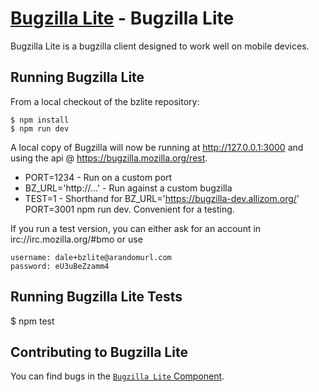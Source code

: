 [Bugzilla Lite](http://bzlite.com/) - Bugzilla Lite
===================================================

Bugzilla Lite is a bugzilla client designed to work well on mobile devices.


Running Bugzilla Lite
---------------------

From a local checkout of the bzlite repository:

    $ npm install
    $ npm run dev

A local copy of Bugzilla will now be running at http://127.0.0.1:3000 and using
the api @ https://bugzilla.mozilla.org/rest.

 * PORT=1234 - Run on a custom port
 * BZ_URL='http://...' - Run against a custom bugzilla
 * TEST=1 - Shorthand for BZ_URL='https://bugzilla-dev.allizom.org/' PORT=3001 npm run dev. Convenient for a testing.

If you run a test version, you can either ask for an account
in irc://irc.mozilla.org/#bmo or use

    username: dale+bzlite@arandomurl.com
    password: eU3uBeZzamm4

Running Bugzilla Lite Tests
---------------------------

   $ npm test


Contributing to Bugzilla Lite
-----------------------------

You can find bugs in the [`Bugzilla Lite` Component](https://bugzilla.mozilla.org/buglist.cgi?component=Bugzilla%20Lite&product=Firefox%20OS&bug_status=__open__&list_id=12133703).
